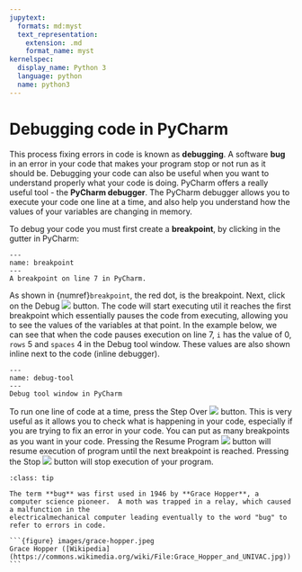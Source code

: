 ```yaml
---
jupytext:
  formats: md:myst
  text_representation:
    extension: .md
    format_name: myst
kernelspec:
  display_name: Python 3
  language: python
  name: python3
---
```


# Debugging code in PyCharm

This process fixing errors in code is known as **debugging**.  A software **bug** in an error in your code that makes your program stop or not run as it should be. 
Debugging your code can also be useful when you want to understand properly what your code is doing.  PyCharm offers a really useful tool - the **PyCharm debugger**. 
The PyCharm debugger allows you to execute your code one line at a time, and also help you understand how the values of your variables are changing in memory.

To debug your code you must first create a **breakpoint**, by clicking in the gutter in PyCharm:

```{figure} images/breakpoint.png
---
name: breakpoint
---
A breakpoint on line 7 in PyCharm.
```

As shown in {numref}`breakpoint`, the red dot, is the breakpoint.  Next, click on the Debug ![](images/debug.png) button.  The code will start executing util it reaches the first breakpoint which essentially 
pauses the code from executing, allowing you to see the values of the variables at that point.  In 
the example below, we can see that when the code pauses execution on line 7, `i` has the value of 0, `rows` 5 and `spaces` 4 in the 
Debug tool window.  These values are also shown inline next to the code (inline debugger).

```{figure} images/debug-tool.png
---
name: debug-tool
---
Debug tool window in PyCharm
```

To run one line of code at a time, press the Step Over ![](images/step-over.png) button. This is 
very useful as it allows you to check what is happening in your code, especially if you are trying to fix an 
error in your code.  You can put as many breakpoints as you want in your code.  Pressing the Resume Program ![](images/resume-program.png) button 
will resume execution of program until the next breakpoint is reached.  Pressing the Stop ![](images/stop.png) button will stop execution of your program.

````{admonition} Do you know?
:class: tip

The term **bug** was first used in 1946 by **Grace Hopper**, a computer science pioneer.  A moth was trapped in a relay, which caused a malfunction in the 
electricalmechanical computer leading eventually to the word "bug" to refer to errors in code.
 
```{figure} images/grace-hopper.jpeg
Grace Hopper ([Wikipedia](https://commons.wikimedia.org/wiki/File:Grace_Hopper_and_UNIVAC.jpg))
```
````





